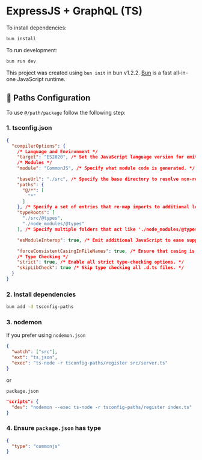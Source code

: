 # ExpressJS + GraphQL (TS)

To install dependencies:

```bash
bun install
```

To run development:

```bash
bun run dev
```

This project was created using `bun init` in bun v1.2.2. [Bun](https://bun.sh) is a fast all-in-one JavaScript runtime.

## 🍃 Paths Configuration

To use `@/path/package` follow the following step:

### 1. tsconfig.json

```JSON
{
  "compilerOptions": {
    /* Language and Environment */
    "target": "ES2020", /* Set the JavaScript language version for emitted JavaScript and include compatible library declarations. */
    /* Modules */
    "module": "CommonJS", /* Specify what module code is generated. */

    "baseUrl": "./src", /* Specify the base directory to resolve non-relative module names. */
    "paths": {
      "@/*": [
        "*"
      ]
    }, /* Specify a set of entries that re-map imports to additional lookup locations. */
    "typeRoots": [
      "./src/@types",
      "./node_modules/@types"
    ], /* Specify multiple folders that act like './node_modules/@types'. */

    "esModuleInterop": true, /* Emit additional JavaScript to ease support for importing CommonJS modules. This enables 'allowSyntheticDefaultImports' for type compatibility. */

    "forceConsistentCasingInFileNames": true, /* Ensure that casing is correct in imports. */
    /* Type Checking */
    "strict": true, /* Enable all strict type-checking options. */
    "skipLibCheck": true /* Skip type checking all .d.ts files. */
  }
}
```

### 2. Install dependencies

```bash
bun add -d tsconfig-paths
```

### 3. nodemon

If you prefer using `nodemon.json`

```JSON
{
  "watch": ["src"],
  "ext": "ts,json",
  "exec": "ts-node -r tsconfig-paths/register src/server.ts"
}
```

or

`package.json`

```json
"scripts": {
  "dev": "nodemon --exec ts-node -r tsconfig-paths/register index.ts"
}
```

### 4. Ensure `package.json` has type

```json
{
  "type": "commonjs"
}
```
